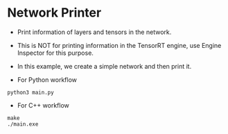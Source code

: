 # Network Printer

+ Print information of layers and tensors in the network.

+ This is NOT for printing information in the TensorRT engine, use Engine Inspector for this purpose.

+ In this example, we create a simple network and then print it.

+ For Python workflow

```shell
python3 main.py
```

+ For C++ workflow

```shell
make
./main.exe
```
